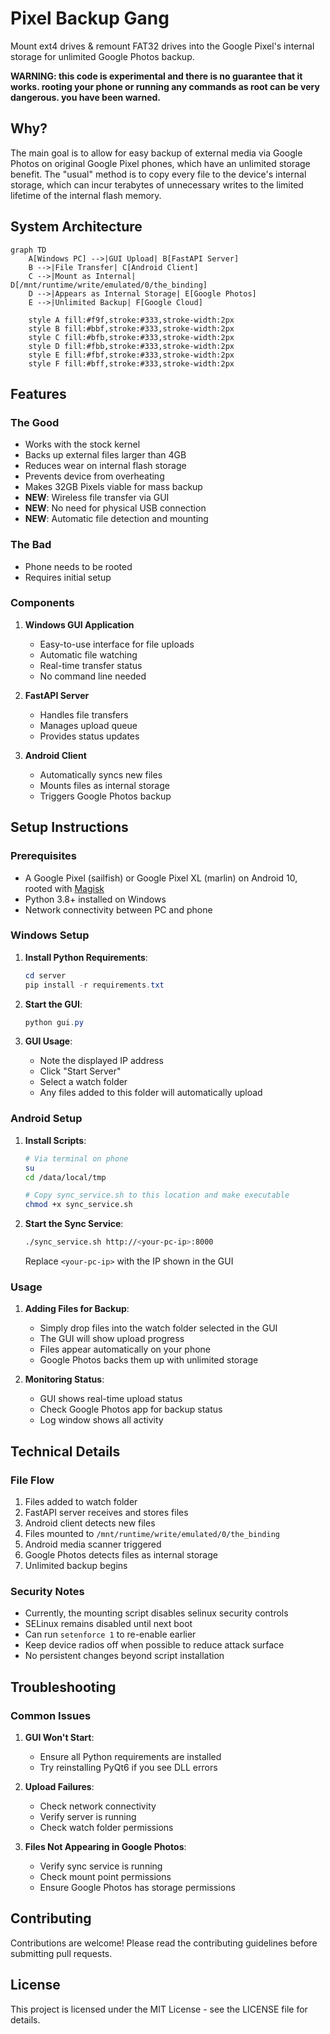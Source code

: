 # Pixel Backup Gang

Mount ext4 drives & remount FAT32 drives into the Google Pixel's internal storage for unlimited Google Photos backup.

**WARNING: this code is experimental and there is no guarantee that it works. rooting your phone or running any commands as root can be very dangerous. you have been warned.**

## Why?

The main goal is to allow for easy backup of external media via Google Photos on original Google Pixel phones, which have an unlimited storage benefit. The "usual" method is to copy every file to the device's internal storage, which can incur terabytes of unnecessary writes to the limited lifetime of the internal flash memory.

## System Architecture

```mermaid
graph TD
    A[Windows PC] -->|GUI Upload| B[FastAPI Server]
    B -->|File Transfer| C[Android Client]
    C -->|Mount as Internal| D[/mnt/runtime/write/emulated/0/the_binding]
    D -->|Appears as Internal Storage| E[Google Photos]
    E -->|Unlimited Backup| F[Google Cloud]

    style A fill:#f9f,stroke:#333,stroke-width:2px
    style B fill:#bbf,stroke:#333,stroke-width:2px
    style C fill:#bfb,stroke:#333,stroke-width:2px
    style D fill:#fbb,stroke:#333,stroke-width:2px
    style E fill:#fbf,stroke:#333,stroke-width:2px
    style F fill:#bff,stroke:#333,stroke-width:2px
```

## Features

### The Good
* Works with the stock kernel
* Backs up external files larger than 4GB
* Reduces wear on internal flash storage
* Prevents device from overheating
* Makes 32GB Pixels viable for mass backup
* **NEW**: Wireless file transfer via GUI
* **NEW**: No need for physical USB connection
* **NEW**: Automatic file detection and mounting

### The Bad
* Phone needs to be rooted
* Requires initial setup

### Components

1. **Windows GUI Application**
   - Easy-to-use interface for file uploads
   - Automatic file watching
   - Real-time transfer status
   - No command line needed

2. **FastAPI Server**
   - Handles file transfers
   - Manages upload queue
   - Provides status updates

3. **Android Client**
   - Automatically syncs new files
   - Mounts files as internal storage
   - Triggers Google Photos backup

## Setup Instructions

### Prerequisites
* A Google Pixel (sailfish) or Google Pixel XL (marlin) on Android 10, rooted with [Magisk](https://github.com/topjohnwu/Magisk)
* Python 3.8+ installed on Windows
* Network connectivity between PC and phone

### Windows Setup

1. **Install Python Requirements**:
   ```powershell
   cd server
   pip install -r requirements.txt
   ```

2. **Start the GUI**:
   ```powershell
   python gui.py
   ```

3. **GUI Usage**:
   - Note the displayed IP address
   - Click "Start Server"
   - Select a watch folder
   - Any files added to this folder will automatically upload

### Android Setup

1. **Install Scripts**:
   ```bash
   # Via terminal on phone
   su
   cd /data/local/tmp
   
   # Copy sync_service.sh to this location and make executable
   chmod +x sync_service.sh
   ```

2. **Start the Sync Service**:
   ```bash
   ./sync_service.sh http://<your-pc-ip>:8000
   ```
   Replace `<your-pc-ip>` with the IP shown in the GUI

### Usage

1. **Adding Files for Backup**:
   - Simply drop files into the watch folder selected in the GUI
   - The GUI will show upload progress
   - Files appear automatically on your phone
   - Google Photos backs them up with unlimited storage

2. **Monitoring Status**:
   - GUI shows real-time upload status
   - Check Google Photos app for backup status
   - Log window shows all activity

## Technical Details

### File Flow
1. Files added to watch folder
2. FastAPI server receives and stores files
3. Android client detects new files
4. Files mounted to `/mnt/runtime/write/emulated/0/the_binding`
5. Android media scanner triggered
6. Google Photos detects files as internal storage
7. Unlimited backup begins

### Security Notes
* Currently, the mounting script disables selinux security controls
* SELinux remains disabled until next boot
* Can run `setenforce 1` to re-enable earlier
* Keep device radios off when possible to reduce attack surface
* No persistent changes beyond script installation

## Troubleshooting

### Common Issues
1. **GUI Won't Start**:
   - Ensure all Python requirements are installed
   - Try reinstalling PyQt6 if you see DLL errors

2. **Upload Failures**:
   - Check network connectivity
   - Verify server is running
   - Check watch folder permissions

3. **Files Not Appearing in Google Photos**:
   - Verify sync service is running
   - Check mount point permissions
   - Ensure Google Photos has storage permissions

## Contributing

Contributions are welcome! Please read the contributing guidelines before submitting pull requests.

## License

This project is licensed under the MIT License - see the LICENSE file for details.
